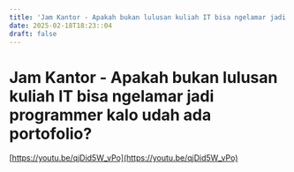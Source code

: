 ```yaml
---
title: 'Jam Kantor - Apakah bukan lulusan kuliah IT bisa ngelamar jadi programmer kalo udah ada portofolio?'
date: 2025-02-18T18:23::04
draft: false
---
```


# Jam Kantor - Apakah bukan lulusan kuliah IT bisa ngelamar jadi programmer kalo udah ada portofolio?

[https://youtu.be/qjDid5W_vPo](https://youtu.be/qjDid5W_vPo)
